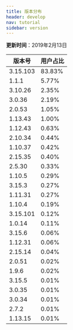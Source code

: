 ```yaml
---
title: 版本分布
header: develop
nav: tutorial
sidebar: version
---
```

**更新时间**：2019年2月13日

|版本号|用户占比|
|---|---|
|3.15.103|83.83%|
|1.1.1|5.77%|
|3.10.26|2.35%|
|3.0.36|2.19%|
|2.0.53|1.05%|
|1.13.43|1.00%|
|1.12.43|0.63%|
|2.10.34|0.44%|
|1.10.37|0.42%|
|2.15.35|0.40%|
|2.5.30|0.33%|
|1.10.5|0.29%|
|3.15.3|0.27%|
|1.11.31|0.27%|
|1.10.4|0.19%|
|3.15.101|0.12%|
|1.0.14|0.11%|
|3.15.6|0.06%|
|1.12.31|0.06%|
|2.15.14|0.04%|
|2.0.51|0.02%|
|1.9.6|0.02%|
|3.15.5|0.01%|
|3.0.35|0.01%|
|3.0.34|0.01%|
|2.7.2|0.01%|
|1.13.15|0.01%|
